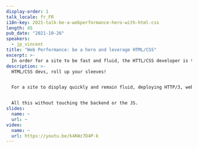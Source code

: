 ```yaml
---
display-order: 1
talk_locale: fr_FR
i18n-key: 2021-talk-be-a-webperformance-hero-with-html-css
length: 45
pub_date: "2021-10-26"
speakers:
  - jp_vincent
title: "Web Performance: be a hero and leverage HTML/CSS"
excerpt: >-
  In order for a site to be fast and fluid, the HTTL/CSS developer is the game master. Let's review the classic integration pitfalls, and how to deploy optimizations.
description: >-
  HTML/CSS devs, roll up your sleeves!


  For a site to display quickly and remain fluid, deploying HTTP/3, webpack and compressed images is not enough! The HTML/CSS developer is still the master of the browser display. Let's review the pitfalls of classic integrations such as this slideshow on the Home page, these beautiful fonts, animations, menus and responsive design, then let's see how to deploy optimizations such as lazy-loading and critical CSS that can quickly be counter-productive. 


  All this without touching the backend or the JS.
slides:
  name: ~
  url: ~
video:
  name: ~
  url: https://youtu.be/k4KWz7D4P-k
---
```

